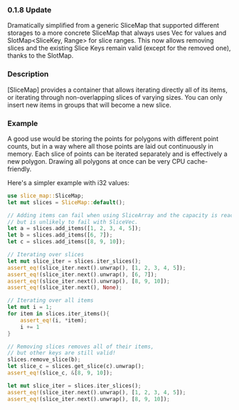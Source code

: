 ### 0.1.8 Update
Dramatically simplified from a generic SliceMap that supported different storages to a more concrete SliceMap that always uses Vec<V> for values and SlotMap<SliceKey, Range<u32>> for slice ranges. This now allows removing slices and the existing Slice Keys remain valid (except for the removed one), thanks to the SlotMap.

### Description

[SliceMap] provides a container that allows iterating directly all of its items, or iterating through non-overlapping slices of varying sizes. You can only insert new items in groups that will become a new slice.

### Example

A good use would be storing the points for polygons with different point counts, but in a way where all those points are laid out continuously in memory. Each slice of points can be iterated separately and is effectively a new polygon. Drawing all polygons at once can be very CPU cache-friendly.

Here's a simpler example with i32 values:
```rust
use slice_map::SliceMap;
let mut slices = SliceMap::default();

// Adding items can fail when using SliceArray and the capacity is reached,
// but is unlikely to fail with SliceVec.
let a = slices.add_items([1, 2, 3, 4, 5]);
let b = slices.add_items([6, 7]);
let c = slices.add_items([8, 9, 10]);

// Iterating over slices
let mut slice_iter = slices.iter_slices();
assert_eq!(slice_iter.next().unwrap(), [1, 2, 3, 4, 5]);
assert_eq!(slice_iter.next().unwrap(), [6, 7]);
assert_eq!(slice_iter.next().unwrap(), [8, 9, 10]);
assert_eq!(slice_iter.next(), None);

// Iterating over all items
let mut i = 1;
for item in slices.iter_items(){
    assert_eq!(i, *item);
    i += 1
}

// Removing slices removes all of their items,
// but other keys are still valid!
slices.remove_slice(b);
let slice_c = slices.get_slice(c).unwrap();
assert_eq!(slice_c, &[8, 9, 10]);

let mut slice_iter = slices.iter_slices();
assert_eq!(slice_iter.next().unwrap(), [1, 2, 3, 4, 5]);
assert_eq!(slice_iter.next().unwrap(), [8, 9, 10]);
```
